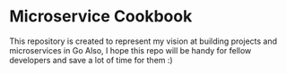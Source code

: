 # Microservice Cookbook

This repository is created to represent my vision at building projects and microservices in Go
Also, I hope this repo will be handy for fellow developers and save a lot of time for them :)

